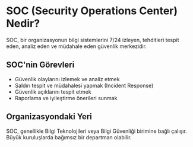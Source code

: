 # SOC (Security Operations Center) Nedir?

SOC, bir organizasyonun bilgi sistemlerini 7/24 izleyen, tehditleri tespit eden, analiz eden ve müdahale eden güvenlik merkezidir.

## SOC'nin Görevleri

- Güvenlik olaylarını izlemek ve analiz etmek  
- Saldırı tespit ve müdahalesi yapmak (Incident Response)  
- Güvenlik açıklarını tespit etmek  
- Raporlama ve iyileştirme önerileri sunmak  

##  Organizasyondaki Yeri

SOC, genellikle Bilgi Teknolojileri veya Bilgi Güvenliği birimine bağlı çalışır.  
Büyük kuruluşlarda bağımsız bir departman olabilir.
